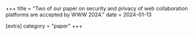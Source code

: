 +++
title = "Two of our paper on security and privacy of web collaboration platforms are accepted by WWW 2024."
date = 2024-01-13

[extra]
category = "paper"
+++